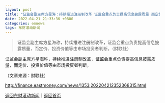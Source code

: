 ```yaml
---
layout: post
title: "证监会副主席方星海：持续推进注册制改革 证监会重点负责提高信息披露质量 而定价、投资价值等由市场投资者判断"
date: 2022-04-21 21:33:36 +0800
categories: emnews
tags: 东财滚动新闻
---
```

> 证监会副主席方星海称，持续推进注册制改革，证监会重点负责提高信息披露质量，而定价、投资价值等由市场投资者判断。（财联社）

<p>证监会副主席方星海称，持续推进注册制改革，证监会重点负责提高信息披露质量，而定价、投资价值等由市场投资者判断。</p><p class="em_media">（文章来源：财联社）</p>

<http://finance.eastmoney.com/news/1353,202204212352368315.html>

[返回东财滚动新闻](//finews.withounder.com/emnews/)｜[返回首页](//finews.withounder.com/)